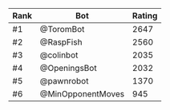 Rank|Bot|Rating
---|---|---
#1|@ToromBot|2647
#2|@RaspFish|2560
#3|@colinbot|2035
#4|@OpeningsBot|2032
#5|@pawnrobot|1370
#6|@MinOpponentMoves|945

